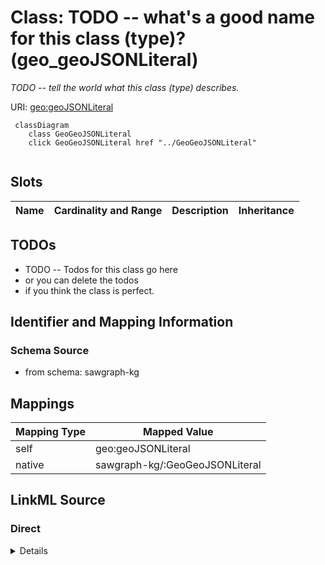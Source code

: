 

# Class: TODO -- what's a good name for this class (type)? (geo_geoJSONLiteral)


_TODO -- tell the world what this class (type) describes._





URI: [geo:geoJSONLiteral](http://www.opengis.net/ont/geosparql#geoJSONLiteral)






```mermaid
 classDiagram
    class GeoGeoJSONLiteral
    click GeoGeoJSONLiteral href "../GeoGeoJSONLiteral"
      
```




<!-- no inheritance hierarchy -->


## Slots

| Name | Cardinality and Range | Description | Inheritance |
| ---  | --- | --- | --- |









## TODOs

* TODO -- Todos for this class go here
* or you can delete the todos
* if you think the class is perfect.

## Identifier and Mapping Information







### Schema Source


* from schema: sawgraph-kg




## Mappings

| Mapping Type | Mapped Value |
| ---  | ---  |
| self | geo:geoJSONLiteral |
| native | sawgraph-kg/:GeoGeoJSONLiteral |







## LinkML Source

<!-- TODO: investigate https://stackoverflow.com/questions/37606292/how-to-create-tabbed-code-blocks-in-mkdocs-or-sphinx -->

### Direct

<details>
```yaml
name: geo_geoJSONLiteral
description: TODO -- tell the world what this class (type) describes.
title: TODO -- what's a good name for this class (type)?
todos:
- TODO -- Todos for this class go here
- or you can delete the todos
- if you think the class is perfect.
notes:
- Class with 0 occurences.
from_schema: sawgraph-kg
class_uri: geo:geoJSONLiteral

```
</details>

### Induced

<details>
```yaml
name: geo_geoJSONLiteral
description: TODO -- tell the world what this class (type) describes.
title: TODO -- what's a good name for this class (type)?
todos:
- TODO -- Todos for this class go here
- or you can delete the todos
- if you think the class is perfect.
notes:
- Class with 0 occurences.
from_schema: sawgraph-kg
class_uri: geo:geoJSONLiteral

```
</details>